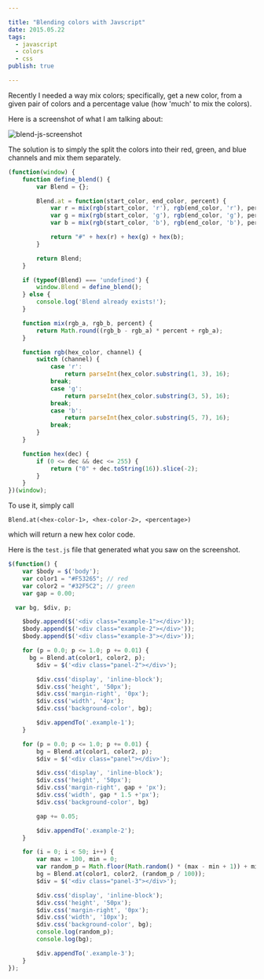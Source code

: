 ```yaml
---

title: "Blending colors with Javscript"
date: 2015.05.22
tags:
  - javascript
  - colors
  - css
publish: true

---
```


Recently I needed a way mix colors; specifically, get a new
color, from a given pair of colors and a percentage value (how 'much'
to mix the colors).

Here is a screenshot of what I am talking about:

![blend-js-screenshot](http://i.imgur.com/3cYq4bu.png)

The solution is to simply the split the colors into their red, green, and blue
channels and mix them separately.

```javascript
(function(window) {
	function define_blend() {
		var Blend = {};

		Blend.at = function(start_color, end_color, percent) {
			var r = mix(rgb(start_color, 'r'), rgb(end_color, 'r'), percent);
			var g = mix(rgb(start_color, 'g'), rgb(end_color, 'g'), percent);
			var b = mix(rgb(start_color, 'b'), rgb(end_color, 'b'), percent);

			return "#" + hex(r) + hex(g) + hex(b);
		}

		return Blend;
	}

	if (typeof(Blend) === 'undefined') {
		window.Blend = define_blend();
	} else {
		console.log('Blend already exists!');
	}

	function mix(rgb_a, rgb_b, percent) {
		return Math.round((rgb_b - rgb_a) * percent + rgb_a);
	}

	function rgb(hex_color, channel) {
		switch (channel) {
			case 'r':
				return parseInt(hex_color.substring(1, 3), 16);
			break;
			case 'g':
				return parseInt(hex_color.substring(3, 5), 16);
			break;
			case 'b':
				return parseInt(hex_color.substring(5, 7), 16);
			break;
		}
	}

	function hex(dec) {
		if (0 <= dec && dec <= 255) {
			return ("0" + dec.toString(16)).slice(-2);
		}
	}
})(window);
```

To use it, simply call

`Blend.at(<hex-color-1>, <hex-color-2>, <percentage>)`

which will return a new hex color code.

Here is the `test.js` file that generated what you saw on the screenshot.
```javascript
$(function() {
	var $body = $('body');
	var color1 = "#F53265"; // red
	var color2 = "#32F5C2"; // green
	var gap = 0.00;

  var bg, $div, p;

	$body.append($('<div class="example-1"></div>'));
	$body.append($('<div class="example-2"></div>'));
	$body.append($('<div class="example-3"></div>'));

	for (p = 0.0; p <= 1.0; p += 0.01) {
	  bg = Blend.at(color1, color2, p);
		$div = $('<div class="panel-2"></div>');

		$div.css('display', 'inline-block');
		$div.css('height', '50px');
		$div.css('margin-right', '0px');
		$div.css('width', '4px');
		$div.css('background-color', bg);

		$div.appendTo('.example-1');
	}

	for (p = 0.0; p <= 1.0; p += 0.01) {
		bg = Blend.at(color1, color2, p);
		$div = $('<div class="panel"></div>');

		$div.css('display', 'inline-block');
		$div.css('height', '50px');
		$div.css('margin-right', gap + 'px');
		$div.css('width', gap * 1.5 +'px');
		$div.css('background-color', bg)

		gap += 0.05;

		$div.appendTo('.example-2');
	}

	for (i = 0; i < 50; i++) {
		var max = 100, min = 0;
		var random_p = Math.floor(Math.random() * (max - min + 1)) + min;
		bg = Blend.at(color1, color2, (random_p / 100));
		$div = $('<div class="panel-3"></div>');

		$div.css('display', 'inline-block');
		$div.css('height', '50px');
		$div.css('margin-right', '0px');
		$div.css('width', '10px');
		$div.css('background-color', bg);
		console.log(random_p);
		console.log(bg);

		$div.appendTo('.example-3');
	}
});
```
